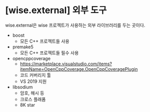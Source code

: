 # [wise.external] 외부 도구  

wise.external은 wise 프로젝트가 사용하는 외부 라이브러리를 두는 곳이다. 

- boost
  - 모든 C++ 프로젝트들 사용 
- premake5 
  - 모든 C++ 프로젝트들 필수 사용
- opencppcoverage
  - https://marketplace.visualstudio.com/items?itemName=OpenCppCoverage.OpenCppCoveragePlugin
  - 코드 커버리지 툴 
  - VS 2019 지원 
- libsodium 
  - 암호, 해시 등 
  - 크로스 플래폼 
  - 8K star 

























